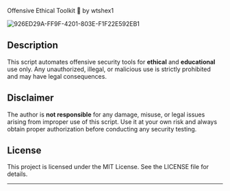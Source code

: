 Offensive Ethical Toolkit 🐾 by wtshex1

![926ED29A-FF9F-4201-803E-F1F22E592EB1](https://github.com/user-attachments/assets/e9704481-5fb2-43c7-8979-bd7040411d58)


## Description
This script automates offensive security tools for **ethical** and **educational** use only. Any unauthorized, illegal, or malicious use is strictly prohibited and may have legal consequences.

## Disclaimer
The author is **not responsible** for any damage, misuse, or legal issues arising from improper use of this script. Use it at your own risk and always obtain proper authorization before conducting any security testing.

## License
This project is licensed under the MIT License. See the LICENSE file for details.

---
